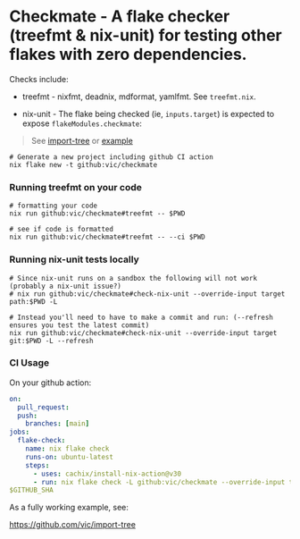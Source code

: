 # Checkmate - A flake checker (treefmt & nix-unit) for testing other flakes with zero dependencies.

Checks include:

- treefmt - nixfmt, deadnix, mdformat, yamlfmt. See `treefmt.nix`.

- nix-unit - The flake being checked (ie, `inputs.target`) is expected to expose `flakeModules.checkmate`:

> See [import-tree](https://github.com/vic/import-tree/blob/main/checks/checkmate.nix) or [example](https://github.com/vic/checkmate/blob/main/example/checkmate.nix)

```shell
# Generate a new project including github CI action
nix flake new -t github:vic/checkmate
```

### Running treefmt on your code

```shell
# formatting your code
nix run github:vic/checkmate#treefmt -- $PWD

# see if code is formatted
nix run github:vic/checkmate#treefmt -- --ci $PWD
```

### Running nix-unit tests locally

```shell
# Since nix-unit runs on a sandbox the following will not work (probably a nix-unit issue?)
# nix run github:vic/checkmate#check-nix-unit --override-input target path:$PWD -L

# Instead you'll need to have to make a commit and run: (--refresh ensures you test the latest commit)
nix run github:vic/checkmate#check-nix-unit --override-input target git:$PWD -L --refresh
```

### CI Usage

On your github action:

```yaml
on:
  pull_request:
  push:
    branches: [main]
jobs:
  flake-check:
    name: nix flake check
    runs-on: ubuntu-latest
    steps:
      - uses: cachix/install-nix-action@v30
      - run: nix flake check -L github:vic/checkmate --override-input target github:$GITHUB_REPOSITORY/
$GITHUB_SHA
```

As a fully working example, see:

https://github.com/vic/import-tree


